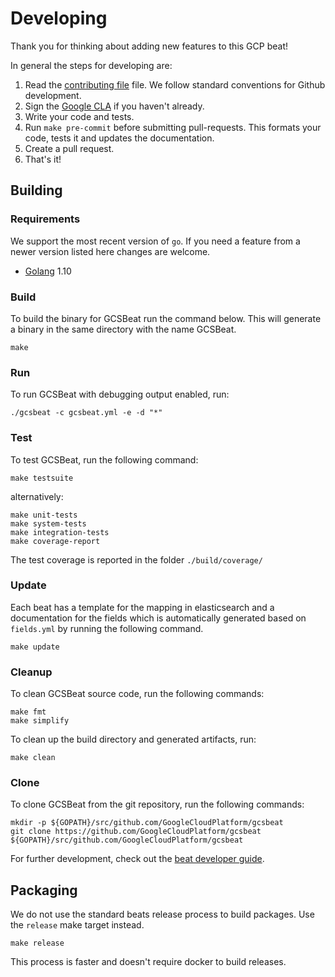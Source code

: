 # Developing

Thank you for thinking about adding new features to this GCP beat!

In general the steps for developing are: 

1. Read the [contributing file](./CONTRIBUTING.md) file. 
   We follow standard conventions for Github development.
2. Sign the [Google CLA](https://cla.developers.google.com) if you haven't already.
3. Write your code and tests.
4. Run `make pre-commit` before submitting pull-requests.
   This formats your code, tests it and updates the documentation.
5. Create a pull request.
6. That's it!

## Building

### Requirements

We support the most recent version of `go`. 
If you need a feature from a newer version listed here changes are welcome.

* [Golang](https://golang.org/dl/) 1.10


### Build

To build the binary for GCSBeat run the command below. This will generate a binary
in the same directory with the name GCSBeat.

```
make
```


### Run

To run GCSBeat with debugging output enabled, run:

```
./gcsbeat -c gcsbeat.yml -e -d "*"
```


### Test

To test GCSBeat, run the following command:

```
make testsuite
```

alternatively:
```
make unit-tests
make system-tests
make integration-tests
make coverage-report
```

The test coverage is reported in the folder `./build/coverage/`

### Update

Each beat has a template for the mapping in elasticsearch and a documentation for the fields
which is automatically generated based on `fields.yml` by running the following command.

```
make update
```


### Cleanup

To clean  GCSBeat source code, run the following commands:

```
make fmt
make simplify
```

To clean up the build directory and generated artifacts, run:

```
make clean
```


### Clone

To clone GCSBeat from the git repository, run the following commands:

```
mkdir -p ${GOPATH}/src/github.com/GoogleCloudPlatform/gcsbeat
git clone https://github.com/GoogleCloudPlatform/gcsbeat ${GOPATH}/src/github.com/GoogleCloudPlatform/gcsbeat
```


For further development, check out the [beat developer guide](https://www.elastic.co/guide/en/beats/libbeat/current/new-beat.html).


## Packaging

We do not use the standard beats release process to build packages.
Use the `release` make target instead.

```
make release
```

This process is faster and doesn't require docker to build releases.
